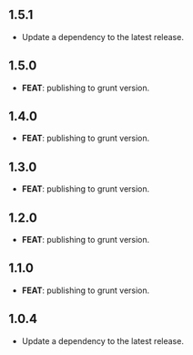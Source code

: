 ## 1.5.1

 - Update a dependency to the latest release.

## 1.5.0

 - **FEAT**: publishing to grunt version.

## 1.4.0

 - **FEAT**: publishing to grunt version.

## 1.3.0

 - **FEAT**: publishing to grunt version.

## 1.2.0

 - **FEAT**: publishing to grunt version.

## 1.1.0

 - **FEAT**: publishing to grunt version.

## 1.0.4

 - Update a dependency to the latest release.

